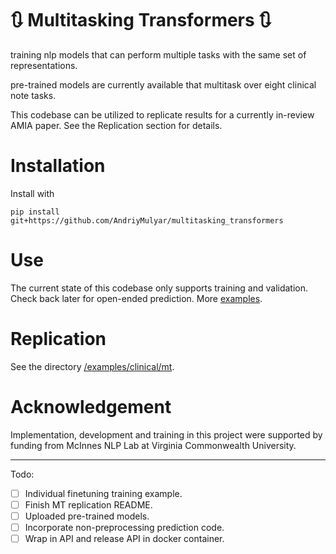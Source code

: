 # :arrows_clockwise: Multitasking Transformers :arrows_clockwise:
training nlp models that can perform multiple tasks with the same set of representations.

pre-trained models are currently available that multitask over eight clinical note tasks.

This codebase can be utilized to replicate results for a currently in-review AMIA paper. See the Replication section
for details.
# Installation

Install with

```
pip install git+https://github.com/AndriyMulyar/multitasking_transformers
```

# Use
The current state of this codebase only supports training and validation. Check back later for open-ended prediction.
More [examples](/examples).


# Replication
See the directory [/examples/clinical/mt](/examples/clinical/mt).


# Acknowledgement
Implementation, development and training in this project were supported by funding from McInnes NLP Lab at Virginia Commonwealth University.


-------------
Todo:
- [ ] Individual finetuning training example.
- [ ] Finish MT replication README.
- [ ] Uploaded pre-trained models.
- [ ] Incorporate non-preprocessing prediction code.
- [ ] Wrap in API and release API in docker container.
